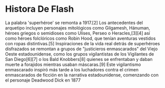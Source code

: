 # Histora De Flash
La palabra 'superhéroe' se remonta a 1917.[2]​ Los antecedentes del arquetipo incluyen personajes mitológicos como Gilgamesh, Hánuman, héroes griegos o semidioses como Ulises, Perseo o Heracles,[3]​[4]​ así como héroes folclóricos como Robin Hood, que tenían aventuras vestidos con ropas distintivas.[5]​ Inspiraciones de la vida real detrás de superhéroes disfrazados se remontan a grupos de "justicieros enmascarados" del Viejo Oeste estadounidense, como los grupos vigilantistas de los Vigilantes de San Diego[6]​[7]​ o los Bald Knobbers[8]​ quienes se enfrentaban y daban muerte a forajidos mientras usaban máscaras.[9]​ Este vigilantismo enmascarado inspiró más tarde a los luchadores contra el crimen enmascarados de ficción en la narrativa estadounidense, comenzando con el personaje Deadwood Dick en 1877
